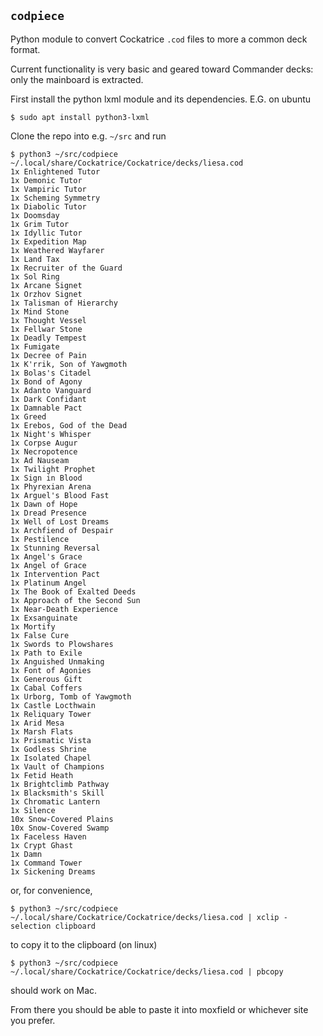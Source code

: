 ## `codpiece`

Python module to convert Cockatrice `.cod` files to more a common deck format.

Current functionality is very basic and geared toward Commander decks: only the mainboard is extracted.

First install the python lxml module and its dependencies.  E.G. on ubuntu

    $ sudo apt install python3-lxml

Clone the repo into e.g. `~/src` and run

    $ python3 ~/src/codpiece ~/.local/share/Cockatrice/Cockatrice/decks/liesa.cod
    1x Enlightened Tutor
    1x Demonic Tutor
    1x Vampiric Tutor
    1x Scheming Symmetry
    1x Diabolic Tutor
    1x Doomsday
    1x Grim Tutor
    1x Idyllic Tutor
    1x Expedition Map
    1x Weathered Wayfarer
    1x Land Tax
    1x Recruiter of the Guard
    1x Sol Ring
    1x Arcane Signet
    1x Orzhov Signet
    1x Talisman of Hierarchy
    1x Mind Stone
    1x Thought Vessel
    1x Fellwar Stone
    1x Deadly Tempest
    1x Fumigate
    1x Decree of Pain
    1x K'rrik, Son of Yawgmoth
    1x Bolas's Citadel
    1x Bond of Agony
    1x Adanto Vanguard
    1x Dark Confidant
    1x Damnable Pact
    1x Greed
    1x Erebos, God of the Dead
    1x Night's Whisper
    1x Corpse Augur
    1x Necropotence
    1x Ad Nauseam
    1x Twilight Prophet
    1x Sign in Blood
    1x Phyrexian Arena
    1x Arguel's Blood Fast
    1x Dawn of Hope
    1x Dread Presence
    1x Well of Lost Dreams
    1x Archfiend of Despair
    1x Pestilence
    1x Stunning Reversal
    1x Angel's Grace
    1x Angel of Grace
    1x Intervention Pact
    1x Platinum Angel
    1x The Book of Exalted Deeds
    1x Approach of the Second Sun
    1x Near-Death Experience
    1x Exsanguinate
    1x Mortify
    1x False Cure
    1x Swords to Plowshares
    1x Path to Exile
    1x Anguished Unmaking
    1x Font of Agonies
    1x Generous Gift
    1x Cabal Coffers
    1x Urborg, Tomb of Yawgmoth
    1x Castle Locthwain
    1x Reliquary Tower
    1x Arid Mesa
    1x Marsh Flats
    1x Prismatic Vista
    1x Godless Shrine
    1x Isolated Chapel
    1x Vault of Champions
    1x Fetid Heath
    1x Brightclimb Pathway
    1x Blacksmith's Skill
    1x Chromatic Lantern
    1x Silence
    10x Snow-Covered Plains
    10x Snow-Covered Swamp
    1x Faceless Haven
    1x Crypt Ghast
    1x Damn
    1x Command Tower
    1x Sickening Dreams

or, for convenience,

    $ python3 ~/src/codpiece ~/.local/share/Cockatrice/Cockatrice/decks/liesa.cod | xclip -selection clipboard

to copy it to the clipboard (on linux)

    $ python3 ~/src/codpiece ~/.local/share/Cockatrice/Cockatrice/decks/liesa.cod | pbcopy

should work on Mac.

From there you should be able to paste it into moxfield or whichever site you prefer.
